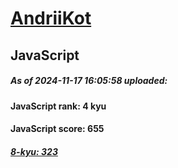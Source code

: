 # [AndriiKot](https://www.codewars.com/users/AndriiKot) 
## JavaScript
##### As of 2024-11-17 16:05:58 uploaded:
#### JavaScript rank: 4 kyu
#### JavaScript score: 655
##### [8-kyu: 323](https://github.com/AndriiKot/JavaScript__CodeWars/tree/main/kyu-8)
